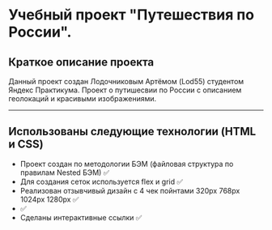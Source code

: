 Учебный проект "Путешествия по России".
=====================

Краткое описание проекта
-----------------------------------
Данный проект создан Лодочниковым Артёмом (Lod55) студентом Яндекс Практикума.
Проект о путишесвии по России с описанием геолокаций и красивыми изображениями.
***
Использованы следующие технологии (HTML и CSS)
-----------------------------------
* Проект создан по методологии БЭМ (файловая структура по правилам Nested БЭМ) :white_check_mark:
* Для создания сеток используется flex и grid :white_check_mark:
* Реализован отзывчивый дизайн с 4 чек пойнтами 320px 768px 1024px 1280px :white_check_mark:
*  :white_check_mark:
* Сделаны интерактивные ссылки :white_check_mark: